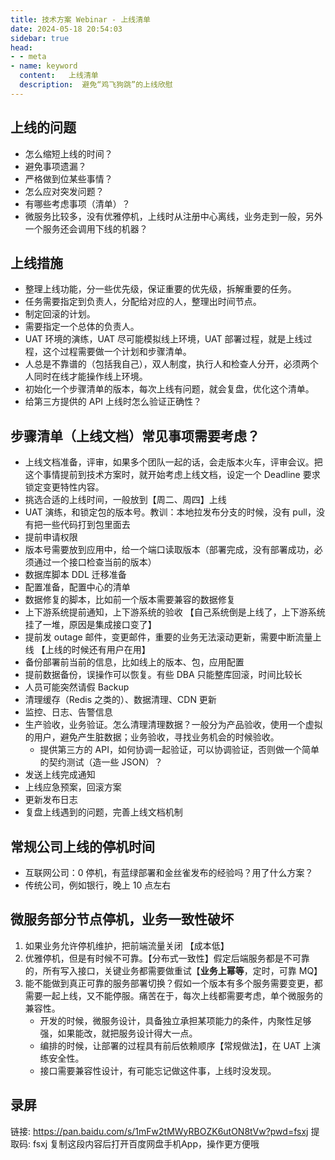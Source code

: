```yaml
---
title: 技术方案 Webinar - 上线清单
date: 2024-05-18 20:54:03
sidebar: true
head:
- - meta
- name: keyword
  content:   上线清单
  description:  避免“鸡飞狗跳”的上线欣慰
---
```



## 上线的问题

- 怎么缩短上线的时间？
- 避免事项遗漏？
- 严格做到位某些事情？
- 怎么应对突发问题？
- 有哪些考虑事项（清单）？
- 微服务比较多，没有优雅停机，上线时从注册中心离线，业务走到一般，另外一个服务还会调用下线的机器？

## 上线措施

- 整理上线功能，分一些优先级，保证重要的优先级，拆解重要的任务。
- 任务需要指定到负责人，分配给对应的人，整理出时间节点。
- 制定回滚的计划。
- 需要指定一个总体的负责人。
- UAT 环境的演练，UAT 尽可能模拟线上环境，UAT 部署过程，就是上线过程，这个过程需要做一个计划和步骤清单。
- 人总是不靠谱的（包括我自己），双人制度，执行人和检查人分开，必须两个人同时在线才能操作线上环境。
- 初始化一个步骤清单的版本，每次上线有问题，就会复盘，优化这个清单。
- 给第三方提供的 API 上线时怎么验证正确性？

## 步骤清单（上线文档）常见事项需要考虑？

- 上线文档准备，评审，如果多个团队一起的话，会走版本火车，评审会议。把这个事情提前到技术方案时，就开始考虑上线文档，设定一个 Deadline 要求锁定变更特性内容。
- 挑选合适的上线时间，一般放到【周二、周四】上线
- UAT 演练，和锁定包的版本号。教训：本地拉发布分支的时候，没有 pull，没有把一些代码打到包里面去
- 提前申请权限
- 版本号需要放到应用中，给一个端口读取版本（部署完成，没有部署成功，必须通过一个接口检查当前的版本）
- 数据库脚本 DDL 迁移准备
- 配置准备，配置中心的清单
- 数据修复的脚本，比如前一个版本需要兼容的数据修复
- 上下游系统提前通知，上下游系统的验收 【自己系统倒是上线了，上下游系统挂了一堆，原因是集成接口变了】
- 提前发 outage 邮件，变更邮件，重要的业务无法滚动更新，需要中断流量上线 【上线的时候还有用户在用】
- 备份部署前当前的信息，比如线上的版本、包，应用配置
- 提前数据备份，误操作可以恢复。有些 DBA 只能整库回滚，时间比较长
- 人员可能突然请假 Backup
- 清理缓存（Redis 之类的）、数据清理、CDN 更新
- 监控、日志、告警信息
- 生产验收，业务验证。怎么清理清理数据？一般分为产品验收，使用一个虚拟的用户，避免产生脏数据；业务验收，寻找业务机会的时候验收。
  - 提供第三方的 API，如何协调一起验证，可以协调验证，否则做一个简单的契约测试（造一些 JSON）？
- 发送上线完成通知
- 上线应急预案，回滚方案
- 更新发布日志
- 复盘上线遇到的问题，完善上线文档机制

## 常规公司上线的停机时间

- 互联网公司：0 停机，有蓝绿部署和金丝雀发布的经验吗？用了什么方案？
- 传统公司，例如银行，晚上 10 点左右

## 微服务部分节点停机，业务一致性破坏

1. 如果业务允许停机维护，把前端流量关闭 【成本低】
2. 优雅停机，但是有时候不可靠。【分布式一致性】假定后端服务都是不可靠的，所有写入接口，关键业务都需要做重试【**业务上幂等**，定时，可靠 MQ】
3. 能不能做到真正可靠的服务部署切换？假如一个版本有多个服务需要变更，都需要一起上线，又不能停服。痛苦在于，每次上线都需要考虑，单个微服务的兼容性。
   - 开发的时候，微服务设计，具备独立承担某项能力的条件，内聚性足够强，如果能改，就把服务设计得大一点。
   - 编排的时候，让部署的过程具有前后依赖顺序【常规做法】，在 UAT 上演练安全性。
   - 接口需要兼容性设计，有可能忘记做这件事，上线时没发现。

## 录屏

链接: https://pan.baidu.com/s/1mFw2tMWyRBOZK6utON8tVw?pwd=fsxj 提取码: fsxj 复制这段内容后打开百度网盘手机App，操作更方便哦